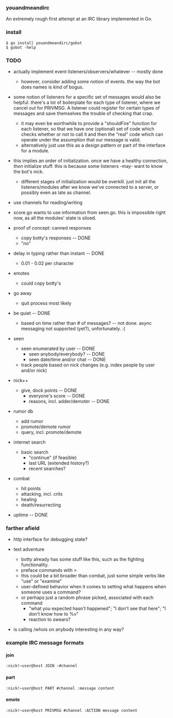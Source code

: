 ### youandmeandirc

An extremely rough first attempt at an IRC library implemented in Go.

### install

    $ go install youandmeandirc/gobot
    $ gobot -help

### TODO

* actually implement event listeners/observers/whatever -- mostly done
  * however, consider adding some notion of events. the way the bot does names is kind of bogus.

* some notion of listeners for a specific set of messages would also be helpful. there's a lot of boilerplate for each type of listener, where we cancel out for PRIVMSG. A listener could register for certain types of messages and save themselves the trouble of checking that crap.
  * it may even be worthwhile to provide a "shouldFire" function for each listener, so that we have one (optional) set of code which checks whether or not to call it and then the "real" code which can operate under the assumption that our message is valid.
  * alternatively just use this as a design pattern or part of the interface for a module.

* this implies an order of initialization. once we have a healthy connection, *then* initialize stuff. this is because some listeners -may- want to know the bot's nick.
  * different stages of initialization would be overkill. just init all the listeners/modules after we know we've connected to a server, or possibly even as late as channel.

* use channels for reading/writing

* score.go wants to use information from seen.go. this is impossible right now, as all the modules' state is siloed.

* proof of concept: canned responses
	* copy botty's responses -- DONE
	* "no"
* delay in typing rather than instant -- DONE
	* 0.01 - 0.02 per character
* emotes
	* could copy botty's
* go away
	* quit process most likely
* be quiet -- DONE
	* based on time rather than # of messages? -- not done. async messaging not supported (yet?), unfortunately. :(
* seen
  * seen enumerated by user -- DONE
	* seen anybody/everybody? -- DONE
	* seen date/time and/or chat -- DONE
  * track people based on nick changes (e.g. index people by user and/or nick)
* nick++
  * give, dock points -- DONE
	* everyone's score -- DONE
	* reasons, incl. adder/demoter -- DONE
* rumor db
	* add rumor
	* promote/demote rumor
	* query, incl. promote/demote
* internet search
  * basic search
	* "continue" (if feasible)
	* last URL (extended history?)
	* recent searches?
* combat
	* hit points
 	* attacking, incl. crits
  	* healing
   	* death/resurrecting
* uptime -- DONE

### farther afield

* http interface for debugging state?

* text adventure
	* botty already has some stuff like this, such as the fighting functionality.
	* preface commands with >
 	* this could be a bit broader than combat, just some simple verbs like "use" or "examine"
  	* user-defined behavior when it comes to setting what happens when someone uses a command?
   	* or perhaps just a random phrase picked, associated with each command
    	* "what you expected hasn't happened"; "I don't see that here"; "I don't know how to %v"
     	* reaction to swears?

* is calling /whois on anybody interesting in any way?

### example IRC message formats

#### join
`:nick!~user@host JOIN :#channel`

#### part
`:nick!~user@host PART #channel :message content`

#### emote
`:nick!~user@host PRIVMSG #channel :ACTION message content`
